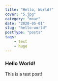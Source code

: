 ```yaml
---
title: "Hello, World!"
cover: "5.jpg"
category: "moar"
date: "2020-05-01"
slug: "hello-world"
postType: "posts"
tags:
    - test
    - huge
---
```


### Hello World!

This is a test post!